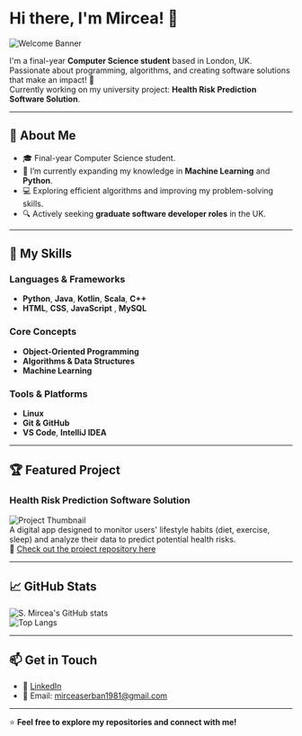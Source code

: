 # Hi there, I'm Mircea! 👋

![Welcome Banner](https://via.placeholder.com/800x200?text=Welcome+to+my+GitHub+Profile)

I'm a final-year **Computer Science student** based in London, UK. Passionate about programming, algorithms, and creating software solutions that make an impact! 🚀  
Currently working on my university project: **Health Risk Prediction Software Solution**.

---

## 🌟 About Me  
- 🎓 Final-year Computer Science student.  
- 🌱 I’m currently expanding my knowledge in **Machine Learning** and **Python**.  
- 💻 Exploring efficient algorithms and improving my problem-solving skills.  
- 🔍 Actively seeking **graduate software developer roles** in the UK.  

---

## 🚀 My Skills  
### Languages & Frameworks  
- **Python**, **Java**, **Kotlin**, **Scala**, **C++**  
- **HTML**, **CSS**, **JavaScript** , **MySQL**

### Core Concepts  
- **Object-Oriented Programming**  
- **Algorithms & Data Structures**  
- **Machine Learning**  

### Tools & Platforms  
- **Linux**  
- **Git & GitHub**  
- **VS Code**, **IntelliJ IDEA**  

---

## 🏆 Featured Project  
### Health Risk Prediction Software Solution  
![Project Thumbnail](https://via.placeholder.com/800x400?text=Health+Risk+Prediction+App)  
A digital app designed to monitor users' lifestyle habits (diet, exercise, sleep) and analyze their data to predict potential health risks.  
🔗 [Check out the project repository here](https://github.com/S-Mircea/Health-Risk-Prediction)

---

## 📈 GitHub Stats  
![S. Mircea's GitHub stats](https://github-readme-stats.vercel.app/api?username=S-Mircea&show_icons=true&theme=radical)  
![Top Langs](https://github-readme-stats.vercel.app/api/top-langs/?username=S-Mircea&layout=compact&theme=radical)  

---

## 📫 Get in Touch  
- 💼 [LinkedIn]((https://www.linkedin.com/in/mircea-serban-s81/))  
- 📧 Email: mirceaserban1981@gmail.com 

---

⭐️ **Feel free to explore my repositories and connect with me!**  


</div>

###
